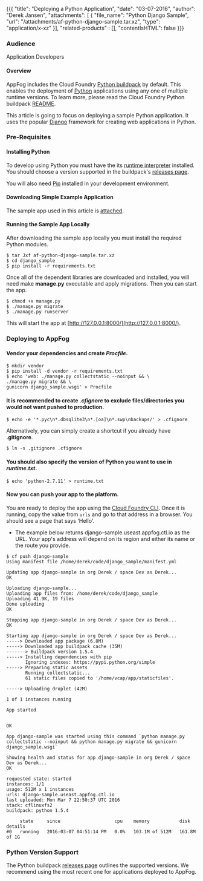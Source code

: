 {{{
  "title": "Deploying a Python Application",
  "date": "03-07-2016",
  "author": "Derek Jansen",
  "attachments": [
  {
    "file_name": "Python Django Sample",
    "url": "/attachments/af-python-django-sample.tar.xz",
    "type": "application/x-xz"
  }],
  "related-products" : [],
  "contentIsHTML": false
}}}

### Audience
Application Developers

#### Overview
AppFog includes the Cloud Foundry [Python buildpack](https://github.com/cloudfoundry/python-buildpack) by default. This enables the deployment of [Python](https://www.python.org/) applications using any one of multiple runtime versions. To learn more, please read the Cloud Foundry Python buildpack [README](https://github.com/cloudfoundry/python-buildpack/blob/master/README.md).

This article is going to focus on deploying a sample Python application. It uses the popular [Django](https://www.djangoproject.com/) framework for creating web applications in Python.

### Pre-Requisites
#### Installing Python
To develop using Python you must have the its [runtime interpreter](https://wiki.python.org/moin/BeginnersGuide/Download) installed. You should choose a version supported in the buildpack's [releases page](https://github.com/cloudfoundry/python-buildpack/releases).

You will also need [Pip](https://pip.pypa.io/en/stable/installing/) installed in your development environment.

#### Downloading Simple Example Application
The sample app used in this article is [attached](/attachments/af-python-django-sample.tar.xz).

#### Running the Sample App Locally
After downloading the sample app locally you must install the required Python modules.
```
$ tar Jxf af-python-django-sample.tar.xz
$ cd django_sample
$ pip install -r requirements.txt
```

Once all of the dependent libraries are downloaded and installed, you will need make **manage.py** executable and apply migrations. Then you can start the app.
```
$ chmod +x manage.py
$ ./manage.py migrate
$ ./manage.py runserver
```

This will start the app at [http://127.0.0.1:8000/](http://127.0.0.1:8000/).

### Deploying to AppFog
#### Vendor your dependencies and create *Procfile*.
```
$ mkdir vendor
$ pip install -d vendor -r requirements.txt
$ echo 'web: ./manage.py collectstatic --noinput && \
./manage.py migrate && \
gunicorn django_sample.wsgi' > Procfile
```

#### It is recommended to create *.cfignore* to exclude files/directories you would not want pushed to production.
```
$ echo -e '*.pyc\n*.dbsqlite3\n*.[oa]\n*.swp\nbackups/' > .cfignore
```
Alternatively, you can simply create a shortcut if you already have **.gitignore**.
```
$ ln -s .gitignore .cfignore
```

#### You should also specify the version of Python you want to use in *runtime.txt*.
```
$ echo 'python-2.7.11' > runtime.txt
```

#### Now you can push your app to the platform.
You are ready to deploy the app using the [Cloud Foundry CLI](login-using-cf-cli.md). Once it is running, copy the value from `urls` and go to that address in a browser. You should see a page that says 'Hello'.
* The example below returns django-sample.useast.appfog.ctl.io as the URL. Your app's address will depend on its region and either its name or the route you provide.
```
$ cf push django-sample
Using manifest file /home/derek/code/django_sample/manifest.yml

Updating app django-sample in org Derek / space Dev as Derek...
OK

Uploading django-sample...
Uploading app files from: /home/derek/code/django_sample
Uploading 41.9K, 19 files
Done uploading               
OK

Stopping app django-sample in org Derek / space Dev as Derek...
OK

Starting app django-sample in org Derek / space Dev as Derek...
-----> Downloaded app package (6.8M)
-----> Downloaded app buildpack cache (35M)
-------> Buildpack version 1.5.4
-----> Installing dependencies with pip
       Ignoring indexes: https://pypi.python.org/simple
-----> Preparing static assets
       Running collectstatic...
       61 static files copied to '/home/vcap/app/staticfiles'.

-----> Uploading droplet (42M)

1 of 1 instances running

App started


OK

App django-sample was started using this command `python manage.py collectstatic --noinput && python manage.py migrate && gunicorn django_sample.wsgi`

Showing health and status for app django-sample in org Derek / space Dev as Derek...
OK

requested state: started
instances: 1/1
usage: 512M x 1 instances
urls: django-sample.useast.appfog.ctl.io
last uploaded: Mon Mar 7 22:50:37 UTC 2016
stack: cflinuxfs2
buildpack: python 1.5.4

     state     since                    cpu    memory           disk           details   
#0   running   2016-03-07 04:51:14 PM   0.0%   103.1M of 512M   161.8M of 1G
```

### Python Version Support

The Python buildpack [releases page](https://github.com/cloudfoundry/python-buildpack/releases) outlines the supported versions. We recommend using the most recent one for applications deployed to AppFog.
